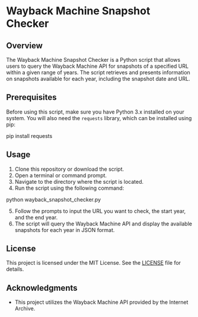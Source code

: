 # Wayback Machine Snapshot Checker

## Overview

The Wayback Machine Snapshot Checker is a Python script that allows users to query the Wayback Machine API for snapshots of a specified URL within a given range of years. The script retrieves and presents information on snapshots available for each year, including the snapshot date and URL.

## Prerequisites

Before using this script, make sure you have Python 3.x installed on your system. You will also need the `requests` library, which can be installed using pip:

pip install requests



## Usage

1. Clone this repository or download the script.
2. Open a terminal or command prompt.
3. Navigate to the directory where the script is located.
4. Run the script using the following command:

python wayback_snapshot_checker.py



5. Follow the prompts to input the URL you want to check, the start year, and the end year.
6. The script will query the Wayback Machine API and display the available snapshots for each year in JSON format.



## License

This project is licensed under the MIT License. See the [LICENSE](LICENSE) file for details.


## Acknowledgments

- This project utilizes the Wayback Machine API provided by the Internet Archive.